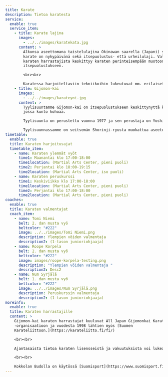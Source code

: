 ```yaml
---
title: Karate
description: Tietoa karatesta
service:
  enable: true
  service_item:
    - title: Karate lajina
      images:
        - ../../images/karatekata.jpg
      content: >
        Alkunsa aseettomana taistelulajina Okinawan saarella (Japani) saanut
        karate on nykypäivänä sekä itsepuolustus- että urheilulaji. Valtaosa
        karaten harrastajista keskittyy karaten perinteisempään muotoon, eli
        itsepuolustukseen.

        <br><br>

        Karatessa harjoiteltaviin tekniikoihin lukeutuvat mm. erilaiset lyönnit, potkut, torjunnat, hallintaotteet ja kaadot. Lajissa on kamppailun lisäksi tärkeässä roolissa sekä fyysisen että henkisen kunnon kehittäminen, mikä tekee karatesta todella kokonaisvaltaisen liikuntamuodon.
    - title: Gijomon-kai
      images:
        - ../../images/karateyoi.jpg
      content: >
        Tyylisuuntamme Gijomon-kai on itsepuolustukseen keskittynyttä karatea,
        jossa kunto kohoaa.

        Tyylisuunta on perustettu vuonna 1977 ja sen perustaja on Yoshiji Kaku. Suomessa Gijomon-kaita aloitti opettamaan Kim Isaksson vuonna 1994. Gijomon voidaan kääntää suomeksi “velvollisuus aina ensin” tai “kohtalo on toimia velvollisuutensa eteen”. <br><br>

        Tyylisuunnassamme on seitsemän Shorinji-ryusta muokattua aseetonta kataa: Kenshi ho, Wanshu, Ananku, Seisan, Chinto, Gojushiho ja Bassai Dai.
timetable:
  enable: true
  title: Karaten harjoitusajat
  timetable_item:
    - name: Karaten ylemmät vyöt
      time1: Maanantai klo 17:00-18:00
      time1location: (Martial Arts Center, pieni puoli)
      time2: Perjantai klo 18:00-19:15
      time2location: (Martial Arts Center, iso puoli)
    - name: Karaten peruskurssi
      time1: Keskiviikko klo 17:00-18:00
      time1location: (Martial Arts Center, pieni puoli)
      time2: Perjantai klo 17:00-18:00
      time2location: (Martial Arts Center, pieni puoli)
coaches:
  enable: true
  title: Karaten valmentajat
  coach_item:
    - name: Tomi Niemi
      belt: 2. dan musta vyö
      beltcolor: "#222"
      image: ../../images/Tomi Niemi.png
      description: Ylempien vöiden valmentaja
      description2: (1-tason junioriohjaaja)
    - name: Roope Korpela
      belt: 2. dan musta vyö
      beltcolor: "#222"
      image: images/roope-korpela-testing.png
      description: "Ylempien vöiden valmentaja "
      description2: Desc2
    - name: Num Syrjälä
      belt: 1. dan musta vyö
      beltcolor: "#222"
      image: ../../images/Num Syrjälä.png
      description: Peruskurssin valmentaja
      description2: (1-tason junioriohjaaja)
moreinfo:
  enable: true
  title: Karaten harrastajille
  content: >
    Gijomon-kai karaten harrastajat kuuluvat All Japan Gijomonkai Karate-jutsu
    -organisaatioon ja vuodesta 1998 lähtien myös [Suomen
    Karateliittoon.](https://karateliitto.fi/fi/)

    <br><br>

    Ajantasaista tietoa karaten lisensseistä ja vakuutuksista voi lukea Suomen Karateliiton sivuilta kohdasta [lisenssit ja vakuutukset](https://karateliitto.fi/fi/lisenssit-ja-vakuutukset/)

    <br><br>

    Kokkolan Budolla on käytössä [Suomisport](https://www.suomisport.fi), josta harrastajat saavat ostettua lisenssit ja vakuutukset.
---
```

